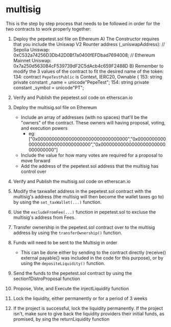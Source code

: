 # multisig

This is the step by step process that needs to be followed in order for the two contracts to work properly together:

1) Deploy the pepetest.sol file on Ethereum
  A) The Constructor requires that you include the Uniswap V2 Rounter address (_uniswapAddress):
        // Sepolia Uniswap: 0xC532a74256D3Db42D0Bf7a0400fEFDbad7694008;
        // Ethereum Mainnet Uniswap: 0x7a250d5630B4cF539739dF2C5dAcb4c659F2488D
  B) Remember to modify the 3 values of the contract to fit the desired name of the token:
        134: contract `PepeTestPublic` is Context, IERC20, Ownable {
        153: string private constant _name = unicode"PepeTest";
        154: string private constant _symbol = unicode"PT";

3) Verify and Publish the pepetest.sol code on etherscan.io

4) Deploy the multisig.sol file on Ethereum
   * Include an array of addresses (with no spaces) that'll be the "owners" of the contract. These owners will having proposal, voting, and execution powers
     * eg: ["0x00000000000000000000000000000000","0x00000000000000000000000000000000","0x00000000000000000000000000000000"]
   * Include the value for how many votes are required for a proposal to move forward
   * Add the address of the pepetest.sol address that the multisig has control over 

5) Verify and Publish the multisig.sol code on etherscan.io

6) Modify the taxwallet address in the pepetest.sol contract with the multisig's address (the multisig will then become the wallet taxes go to) by using the `set_taxWallet(...)` function.

7) Use the `excludeFromFee(...)` function in pepetest.sol to excluse the multisig's address from Fees.

8) Transfer ownership in the pepetest.sol contract over to the multisig address by using the `transferOwnership()` function.

9) Funds will need to be sent to the Multisig in order
   * This can be done either by sending to the contract directly (receive() external payable{} was included in the code for this purpose), or by using the `depositeLiquidity()` function. 

10) Send the funds to the pepetest.sol contract by using the section1DistroProposal function

11) Propose, Vote, and Execute the injectLiquidity function

12) Lock the liquidity, either permanently or for a period of 3 weeks

13) If the project is successful, lock the liquidity permanently. If the project isn't, make sure to give back the liquidity providers their initial funds, as promised, by sing the  returnLiquidity function
		
